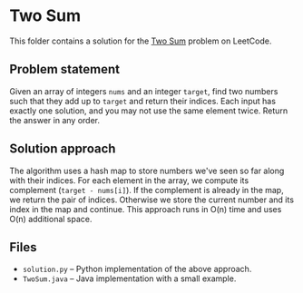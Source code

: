 # Two Sum

This folder contains a solution for the [Two Sum](https://leetcode.com/problems/two-sum/) problem on LeetCode.

## Problem statement

Given an array of integers `nums` and an integer `target`, find two numbers such that they add up to `target` and return their indices. Each input has exactly one solution, and you may not use the same element twice. Return the answer in any order.

## Solution approach

The algorithm uses a hash map to store numbers we've seen so far along with their indices. For each element in the array, we compute its complement (`target - nums[i]`). If the complement is already in the map, we return the pair of indices. Otherwise we store the current number and its index in the map and continue. This approach runs in O(n) time and uses O(n) additional space.

## Files

- `solution.py` &ndash; Python implementation of the above approach.
- `TwoSum.java` &ndash; Java implementation with a small example.
